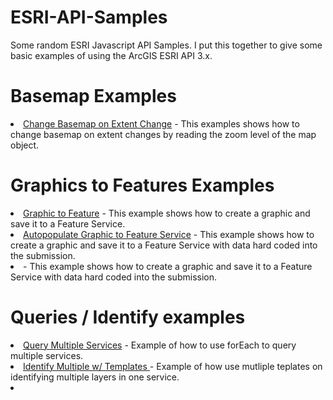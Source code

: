 # ESRI-API-Samples
Some random ESRI Javascript API Samples.  I put this together to give some basic examples of using the ArcGIS ESRI API 3.x.
# Basemap Examples
<li><a href=""> Change Basemap on Extent Change</a> - This examples shows how to change basemap 
on extent changes by reading the zoom level of the map object.</li>

# Graphics to Features Examples
<li><a href="">Graphic to Feature</a> - This example shows how to create a graphic and save it to a Feature Service.</li>
<li><a href="">Autopopulate Graphic to Feature Service</a> - This example shows how to create a graphic and save it to a Feature Service with data
hard coded into the submission.</li>
<li><a href=""></a> - This example shows how to create a graphic and save it to a Feature Service with data
hard coded into the submission.</li>

# Queries / Identify examples
<li><a href="">Query Multiple Services</a> - Example of how to use forEach to query multiple services.</li>
<li><a href="">Identify Multiple w/ Templates </a> - Example of how use mutliple teplates on identifying multiple layers in one service.</li>















<li><a href=""> </a></li>